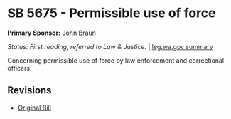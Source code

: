 # SB 5675 - Permissible use of force
**Primary Sponsor:** [John Braun](/person/leg/john.braun.md)

*Status: First reading, referred to Law & Justice.* | [leg.wa.gov summary](https://app.leg.wa.gov/billsummary?BillNumber=5675&Year=2021)

Concerning permissible use of force by law enforcement and correctional officers.

## Revisions
* [Original Bill](1/)